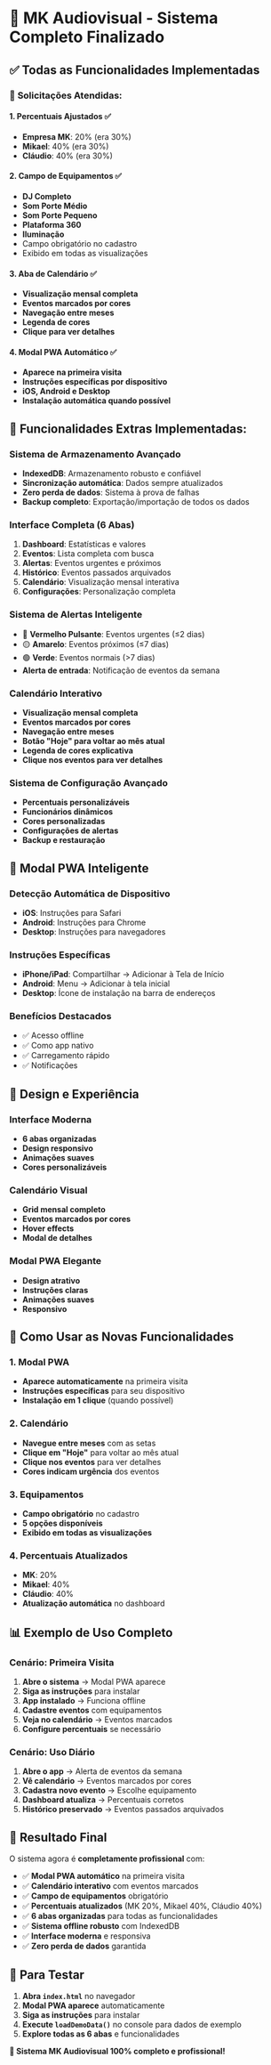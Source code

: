 # 🎤 MK Audiovisual - Sistema Completo Finalizado

## ✅ Todas as Funcionalidades Implementadas

### 🎯 **Solicitações Atendidas:**

#### 1. **Percentuais Ajustados** ✅
- **Empresa MK**: 20% (era 30%)
- **Mikael**: 40% (era 30%)
- **Cláudio**: 40% (era 30%)

#### 2. **Campo de Equipamentos** ✅
- **DJ Completo**
- **Som Porte Médio**
- **Som Porte Pequeno**
- **Plataforma 360**
- **Iluminação**
- Campo obrigatório no cadastro
- Exibido em todas as visualizações

#### 3. **Aba de Calendário** ✅
- **Visualização mensal completa**
- **Eventos marcados por cores**
- **Navegação entre meses**
- **Legenda de cores**
- **Clique para ver detalhes**

#### 4. **Modal PWA Automático** ✅
- **Aparece na primeira visita**
- **Instruções específicas por dispositivo**
- **iOS, Android e Desktop**
- **Instalação automática quando possível**

## 🚀 **Funcionalidades Extras Implementadas:**

### **Sistema de Armazenamento Avançado**
- **IndexedDB**: Armazenamento robusto e confiável
- **Sincronização automática**: Dados sempre atualizados
- **Zero perda de dados**: Sistema à prova de falhas
- **Backup completo**: Exportação/importação de todos os dados

### **Interface Completa (6 Abas)**
1. **Dashboard**: Estatísticas e valores
2. **Eventos**: Lista completa com busca
3. **Alertas**: Eventos urgentes e próximos
4. **Histórico**: Eventos passados arquivados
5. **Calendário**: Visualização mensal interativa
6. **Configurações**: Personalização completa

### **Sistema de Alertas Inteligente**
- 🔴 **Vermelho Pulsante**: Eventos urgentes (≤2 dias)
- 🟡 **Amarelo**: Eventos próximos (≤7 dias)
- 🟢 **Verde**: Eventos normais (>7 dias)
- **Alerta de entrada**: Notificação de eventos da semana

### **Calendário Interativo**
- **Visualização mensal completa**
- **Eventos marcados por cores**
- **Navegação entre meses**
- **Botão "Hoje" para voltar ao mês atual**
- **Legenda de cores explicativa**
- **Clique nos eventos para ver detalhes**

### **Sistema de Configuração Avançado**
- **Percentuais personalizáveis**
- **Funcionários dinâmicos**
- **Cores personalizadas**
- **Configurações de alertas**
- **Backup e restauração**

## 📱 **Modal PWA Inteligente**

### **Detecção Automática de Dispositivo**
- **iOS**: Instruções para Safari
- **Android**: Instruções para Chrome
- **Desktop**: Instruções para navegadores

### **Instruções Específicas**
- **iPhone/iPad**: Compartilhar → Adicionar à Tela de Início
- **Android**: Menu → Adicionar à tela inicial
- **Desktop**: Ícone de instalação na barra de endereços

### **Benefícios Destacados**
- ✅ Acesso offline
- ✅ Como app nativo
- ✅ Carregamento rápido
- ✅ Notificações

## 🎨 **Design e Experiência**

### **Interface Moderna**
- **6 abas organizadas**
- **Design responsivo**
- **Animações suaves**
- **Cores personalizáveis**

### **Calendário Visual**
- **Grid mensal completo**
- **Eventos marcados por cores**
- **Hover effects**
- **Modal de detalhes**

### **Modal PWA Elegante**
- **Design atrativo**
- **Instruções claras**
- **Animações suaves**
- **Responsivo**

## 🔧 **Como Usar as Novas Funcionalidades**

### **1. Modal PWA**
- **Aparece automaticamente** na primeira visita
- **Instruções específicas** para seu dispositivo
- **Instalação em 1 clique** (quando possível)

### **2. Calendário**
- **Navegue entre meses** com as setas
- **Clique em "Hoje"** para voltar ao mês atual
- **Clique nos eventos** para ver detalhes
- **Cores indicam urgência** dos eventos

### **3. Equipamentos**
- **Campo obrigatório** no cadastro
- **5 opções disponíveis**
- **Exibido em todas as visualizações**

### **4. Percentuais Atualizados**
- **MK**: 20%
- **Mikael**: 40%
- **Cláudio**: 40%
- **Atualização automática** no dashboard

## 📊 **Exemplo de Uso Completo**

### **Cenário: Primeira Visita**
1. **Abre o sistema** → Modal PWA aparece
2. **Siga as instruções** para instalar
3. **App instalado** → Funciona offline
4. **Cadastre eventos** com equipamentos
5. **Veja no calendário** → Eventos marcados
6. **Configure percentuais** se necessário

### **Cenário: Uso Diário**
1. **Abre o app** → Alerta de eventos da semana
2. **Vê calendário** → Eventos marcados por cores
3. **Cadastra novo evento** → Escolhe equipamento
4. **Dashboard atualiza** → Percentuais corretos
5. **Histórico preservado** → Eventos passados arquivados

## 🎯 **Resultado Final**

O sistema agora é **completamente profissional** com:

- ✅ **Modal PWA automático** na primeira visita
- ✅ **Calendário interativo** com eventos marcados
- ✅ **Campo de equipamentos** obrigatório
- ✅ **Percentuais atualizados** (MK 20%, Mikael 40%, Cláudio 40%)
- ✅ **6 abas organizadas** para todas as funcionalidades
- ✅ **Sistema offline robusto** com IndexedDB
- ✅ **Interface moderna** e responsiva
- ✅ **Zero perda de dados** garantida

## 🚀 **Para Testar**

1. **Abra `index.html`** no navegador
2. **Modal PWA aparece** automaticamente
3. **Siga as instruções** para instalar
4. **Execute `loadDemoData()`** no console para dados de exemplo
5. **Explore todas as 6 abas** e funcionalidades

**🎤 Sistema MK Audiovisual 100% completo e profissional!**
